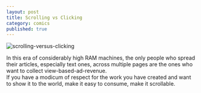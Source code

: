 ```yaml
---
layout: post
title: Scrolling vs Clicking
category: comics
published: true
---  
```

![scrolling-versus-clicking](http://hetus.net/images/scrolling-versus-clicking.jpg)  
  
In this era of considerably high RAM machines, the only people who spread their articles, especially text ones, across multiple pages are the ones who want to collect view-based-ad-revenue.   
If you have a modicum of respect for the work you have created and want to show it to the world, make it easy to consume, make it scrollable.